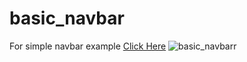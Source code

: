 # basic_navbar
For simple navbar example [Click Here](https://aslihan06.github.io/basic_navbar/)
![basic_navbarr](https://user-images.githubusercontent.com/98950958/167073604-6e27622a-eb3f-44f3-8637-7a4ce742bb06.png)
